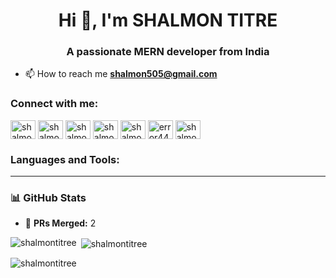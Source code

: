 <h1 align="center">Hi 👋, I'm SHALMON TITRE</h1>
<h3 align="center">A passionate MERN developer from India</h3>

- 📫 How to reach me **shalmon505@gmail.com**

<h3 align="left">Connect with me:</h3>
<p align="left">
<a href="https://linkedin.com/in/shalmon-titre" target="blank"><img align="center" src="https://raw.githubusercontent.com/rahuldkjain/github-profile-readme-generator/master/src/images/icons/Social/linked-in-alt.svg" alt="shalmon-titre" height="30" width="40" /></a>
<a href="https://fb.com/shalmon.titre" target="blank"><img align="center" src="https://raw.githubusercontent.com/rahuldkjain/github-profile-readme-generator/master/src/images/icons/Social/facebook.svg" alt="shalmon.titre" height="30" width="40" /></a>
<a href="https://www.codechef.com/users/shalmon_titre" target="blank"><img align="center" src="https://cdn.jsdelivr.net/npm/simple-icons@3.1.0/icons/codechef.svg" alt="shalmon_titre" height="30" width="40" /></a>
<a href="https://www.hackerrank.com/shalmon505" target="blank"><img align="center" src="https://raw.githubusercontent.com/rahuldkjain/github-profile-readme-generator/master/src/images/icons/Social/hackerrank.svg" alt="shalmon505" height="30" width="40" /></a>
<a href="https://codeforces.com/profile/shalmontitre" target="blank"><img align="center" src="https://raw.githubusercontent.com/rahuldkjain/github-profile-readme-generator/master/src/images/icons/Social/codeforces.svg" alt="shalmontitre" height="30" width="40" /></a>
<a href="https://www.leetcode.com/error442905" target="blank"><img align="center" src="https://raw.githubusercontent.com/rahuldkjain/github-profile-readme-generator/master/src/images/icons/Social/leet-code.svg" alt="error442905" height="30" width="40" /></a>
<a href="https://auth.geeksforgeeks.org/user/shalmontitre" target="blank"><img align="center" src="https://raw.githubusercontent.com/rahuldkjain/github-profile-readme-generator/master/src/images/icons/Social/geeks-for-geeks.svg" alt="shalmontitre" height="30" width="40" /></a>
</p>

<h3 align="left">Languages and Tools:</h3>
<p align="left"> 
<!-- (your languages & tools icons here, unchanged) -->
</p>

---

### 📊 GitHub Stats  

- 🚀 **PRs Merged:** <!--PR_COUNT--> 2

<p><img align="left" src="https://github-readme-stats.vercel.app/api/top-langs?username=shalmontitree&show_icons=true&locale=en&layout=compact" alt="shalmontitree" /></p>

<p>&nbsp;<img align="center" src="https://github-readme-stats.vercel.app/api?username=shalmontitree&show_icons=true&locale=en" alt="shalmontitree" /></p>

<p><img align="center" src="https://github-readme-streak-stats.herokuapp.com/?user=shalmontitree&" alt="shalmontitree" /></p>
